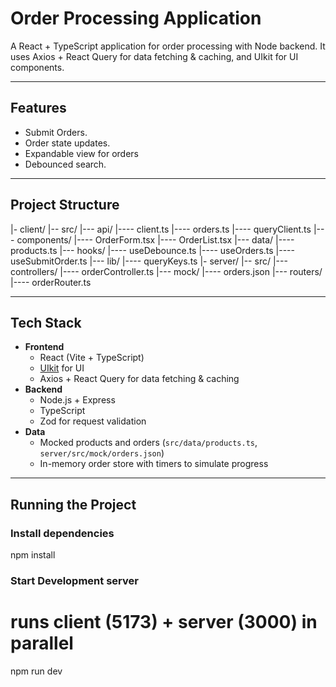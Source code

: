 # Order Processing Application

A React + TypeScript application for order processing with Node backend. It uses Axios + React Query for data fetching & caching, and UIkit for UI components.

---

## Features

- Submit Orders.
- Order state updates.
- Expandable view for orders
- Debounced search.

---

## Project Structure

|- client/
|-- src/
|--- api/
|---- client.ts
|---- orders.ts
|---- queryClient.ts
|--- components/
|---- OrderForm.tsx
|---- OrderList.tsx
|--- data/
|---- products.ts
|--- hooks/
|---- useDebounce.ts
|---- useOrders.ts
|---- useSubmitOrder.ts
|--- lib/
|---- queryKeys.ts
|- server/
|-- src/
|--- controllers/
|---- orderController.ts
|--- mock/
|---- orders.json
|--- routers/
|---- orderRouter.ts

---

## Tech Stack

- **Frontend**
  - React (Vite + TypeScript)
  - [UIkit](https://getuikit.com/) for UI
  - Axios + React Query for data fetching & caching
- **Backend**
  - Node.js + Express
  - TypeScript
  - Zod for request validation
- **Data**
  - Mocked products and orders (`src/data/products.ts`, `server/src/mock/orders.json`)
  - In-memory order store with timers to simulate progress

---

## Running the Project

### Install dependencies

npm install

### Start Development server

# runs client (5173) + server (3000) in parallel

npm run dev
